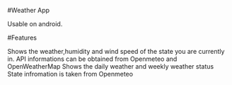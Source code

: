 #Weather App

Usable on android.

#Features

Shows the weather,humidity and wind speed of the state you are currently in.
API informations can be obtained from Openmeteo and OpenWeatherMap
Shows the daily weather and weekly weather status
State infromation is taken from Openmeteo
